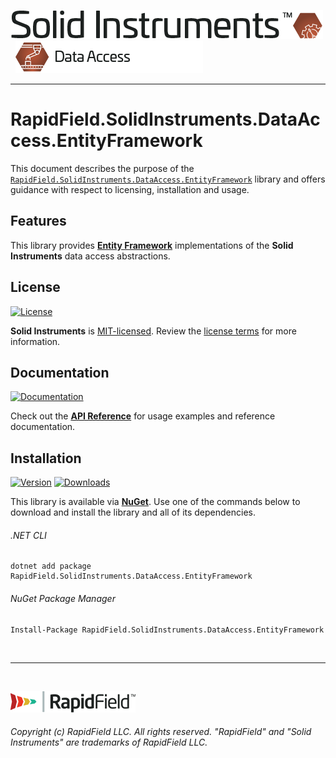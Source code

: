 <!--
Copyright (c) RapidField LLC. Licensed under the MIT License. See LICENSE.txt in the project root for license information.
-->

[![Solid Instruments](../../SolidInstruments.Logo.Color.Transparent.500w.png)](../../README.md)
<br />&nbsp;
![Data Access](../RapidField.SolidInstruments.DataAccess/Label.DataAccess.300w.png)
- - -

# RapidField.SolidInstruments.DataAccess.EntityFramework

This document describes the purpose of the [`RapidField.SolidInstruments.DataAccess.EntityFramework`]() library and offers guidance with respect to licensing, installation and usage.

## Features

This library provides [**Entity Framework**](https://docs.microsoft.com/en-us/dotnet/framework/data/adonet/ef/overview) implementations of the **Solid Instruments** data access abstractions.

## License

[![License](https://img.shields.io/github/license/rapidfield/solid-instruments?style=flat&color=lightseagreen&label=license&logo=open-access&logoColor=lightgrey)](../../LICENSE.txt)

**Solid Instruments** is [MIT-licensed](https://en.wikipedia.org/wiki/MIT_License). Review the [license terms](../../LICENSE.txt) for more information.

## Documentation

[![Documentation](https://img.shields.io/badge/documentation-website-tan?style=flat&logo=buffer&logoColor=lightgrey)](https://www.solidinstruments.com/api/RapidField.SolidInstruments.DataAccess.EntityFramework.html)

Check out the [**API Reference**](https://www.solidinstruments.com/api/RapidField.SolidInstruments.DataAccess.EntityFramework.html) for usage examples and reference documentation.

## Installation

[![Version](https://img.shields.io/nuget/vpre/RapidField.SolidInstruments.DataAccess.EntityFramework?style=flat&color=blue&label=version&logo=nuget&logoColor=lightgrey)](https://www.nuget.org/packages/RapidField.SolidInstruments.DataAccess.EntityFramework)
[![Downloads](https://img.shields.io/nuget/dt/RapidField.SolidInstruments.DataAccess.EntityFramework?style=flat&color=blue&logo=nuget&logoColor=lightgrey)](https://www.nuget.org/packages/RapidField.SolidInstruments.DataAccess.EntityFramework)

This library is available via [**NuGet**](https://docs.microsoft.com/en-us/nuget/quickstart/install-and-use-a-package-in-visual-studio). Use one of the commands below to download and install the library and all of its dependencies.

###### .NET CLI

```shell
dotnet add package RapidField.SolidInstruments.DataAccess.EntityFramework
```

###### NuGet Package Manager

```shell
Install-Package RapidField.SolidInstruments.DataAccess.EntityFramework
```

<br />

- - -

<br />

[![RapidField](../../RapidField.Logo.Color.Black.Transparent.200w.png)](https://www.rapidfield.com)

###### Copyright (c) RapidField LLC. All rights reserved. "RapidField" and "Solid Instruments" are trademarks of RapidField LLC.